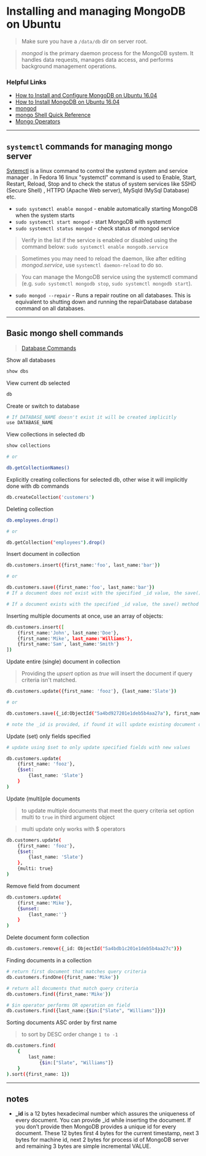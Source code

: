 # Installing and managing MongoDB on Ubuntu

> Make sure you have a `/data/db` dir on server root.

> *mongod* is the primary daemon process for the MongoDB system. It handles data requests, manages data access, and performs background management operations.

### Helpful Links
* [How to Install and Configure MongoDB on Ubuntu 16.04
](https://www.howtoforge.com/tutorial/install-mongodb-on-ubuntu-16.04/)
* [How to Install MongoDB on Ubuntu 16.04](https://www.digitalocean.com/community/tutorials/how-to-install-mongodb-on-ubuntu-16-04)
* [mongod](https://docs.mongodb.com/manual/reference/program/mongod/#cmdoption--repair)
* [mongo Shell Quick Reference](https://docs.mongodb.com/manual/reference/mongo-shell/)
* [Mongo Operators](https://docs.mongodb.com/manual/reference/operator/)

--- 

## `systemctl` commands for managing mongo server
[Sytemctl](http://www.ebugg-i.com/technology/linux/what-is-systemctl-linux-command.html) is a linux command to control the systemd system and service manager . In Fedora 16 linux "systemctl" command is used to Enable, Start, Restart, Reload, Stop and to check the status of system services like SSHD (Secure Shell) , HTTPD (Apache Web server), MySqld (MySql Database) etc.

* `sudo systemctl enable mongod` - enable automatically starting MongoDB when the system starts
* `sudo systemctl start mongod` - start MongoDB with systemctl
* `sudo systemctl status mongod` - check status of mongod service

> Verify in the list if the service is enabled or disabled using the command below:
> `sudo systemctl enable mongodb.service`

> Sometimes you may need to reload the daemon, like after editing _mongod.service_, use `systemctl daemon-reload` to do so.

> You can manage the MongoDB service using the systemctl command (e.g. `sudo systemctl mongodb stop`, `sudo systemctl mongodb start`).

* `sudo mongod --repair` - Runs a repair routine on all databases. This is equivalent to shutting down and running the repairDatabase database command on all databases.

---

## Basic **mongo shell** commands

>[Database Commands](https://docs.mongodb.com/manual/reference/command/)

Show all databases 
```bash
show dbs
```
View current db selected
```bash
db
```

Create or switch to database
```bash
# If DATABASE_NAME doesn't exist it will be created implicitly
use DATABASE_NAME
```

View collections in selected db
```bash 
show collections

# or

db.getCollectionNames()
```

Explicitly creating collections for selected db, other wise it will implicitly done with db commands
```bash
db.createCollection('customers')    
```

Deleting collection 
```bash 
db.employees.drop()

# or 

db.getCollection("employees").drop()
```

Insert document in collection
```bash
db.customers.insert({first_name:'foo', last_name:'bar'})

# or

db.customers.save({first_name:'foo', last_name:'bar'})
# If a document does not exist with the specified _id value, the save() method performs an insert with the specified fields in the document.

# If a document exists with the specified _id value, the save() method performs an update, replacing all field in the existing record with the fields from the document.
```

Inserting multiple documents at once, use an array of objects:
```bash
db.customers.insert([
    {first_name:'John', last_name:'Doe'},
    {first_name:'Mike', last_name:'Williams'},
    {first_name:'Sam', last_name:'Smith'}
])
```

Update entire (single) document in collection
> Providing the _upsert_ option as _true_ will insert the document if query criteria isn't matched. 

```bash
db.customers.update({first_name: 'fooz'}, {last_name:'Slate'})

# or 

db.customers.save({_id:ObjectId("5a4bd927201e1deb5b4aa27a"), first_name:'fooz', last_name:'bar'})

# note the _id is provided, if found it will update existing document otherwise it will perform an insert
```
Update (set) only fields specified
```bash    
# update using $set to only update specified fields with new values

db.customers.update(
    {first_name: 'fooz'}, 
    {$set:
        {last_name: 'Slate'}
    }
)
```

Update (multi)ple documents
> to update multiple documents that meet the query criteria set option multi to `true` in third argument object

> multi update only works with $ operators

```bash
db.customers.update(
    {first_name: 'fooz'}, 
    {$set:
        {last_name: 'Slate'}
    }, 
    {multi: true}
)
```

Remove field from document
```bash
db.customers.update(
    {first_name:'Mike'}, 
    {$unset:
        {last_name:''}
    }
)
```

Delete document form collection
```bash
db.customers.remove({_id: ObjectId("5a4bdb1c201e1deb5b4aa27c")})
```

Finding documents in a collection
```bash
# return first document that matches query criteria
db.customers.findOne({first_name:'Mike'})

# return all documents that match query criteria
db.customers.find({first_name:'Mike'})

# $in operator performs OR operation on field
db.customers.find({last_name:{$in:["Slate", "Williams"]}})
```

Sorting documents ASC order by first name
> to sort by DESC order change `1 to -1`
```bash
db.customers.find(
    {
        last_name:
            {$in:["Slate", "Williams"]}
    }
).sort({first_name: 1})
```

---

## notes
* **_id** is a 12 bytes hexadecimal number which assures the uniqueness of every document. You can provide _id while inserting the document. If you don’t provide then MongoDB provides a unique id for every document. These 12 bytes first 4 bytes for the current timestamp, next 3 bytes for machine id, next 2 bytes for process id of MongoDB server and remaining 3 bytes are simple incremental VALUE.


